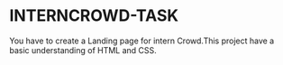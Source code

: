 # INTERNCROWD-TASK
You have to create a Landing page for intern Crowd.This project have a basic understanding of HTML and CSS.
